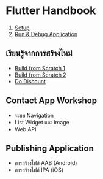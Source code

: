 
# Flutter Handbook

1. [Setup](setup.md)
2. [Run & Debug Application](run-and-debug-app.md)


## เรียนรู้จากการสร้างไหม่

- [Build from Scratch 1](scratch-1.md)
- [Build from Scratch 2](scratch-2.md)
- [Do Discount](do-discount.md)

## Contact App Workshop

- ระบบ Navigation
- List Widget และ Image
- Web API 

## Publishing Application 

- การสร้างไฟล์ AAB (Android)
- การสร้างไฟล์ IPA (iOS)
